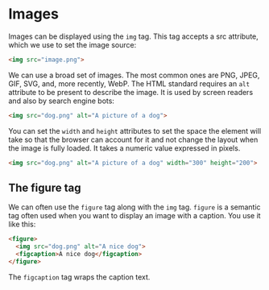 # Images

Images can be displayed using the `img` tag.
This tag accepts a src attribute, which we use to set the image source:

```html
<img src="image.png">
```

We can use a broad set of images. The most common ones are PNG, JPEG, GIF, SVG, and, more recently, WebP.
The HTML standard requires an `alt` attribute to be present to describe the image. It is used by screen readers and also by search engine bots:

```html
<img src="dog.png" alt="A picture of a dog">
```

You can set the `width` and `height` attributes to set the space the element will take so that the browser can account for it and not change the layout when the image is fully loaded. It takes a numeric value expressed in pixels.

```html
<img src="dog.png" alt="A picture of a dog" width="300" height="200">
```

## The figure tag

We can often use the `figure` tag along with the `img` tag.
`figure` is a semantic tag often used when you want to display an image with a caption. You use it like this:

```html
<figure>
  <img src="dog.png" alt="A nice dog">
  <figcaption>A nice dog</figcaption>
</figure>
```

The `figcaption` tag wraps the caption text.
